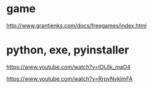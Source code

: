 # game
http://www.grantjenks.com/docs/freegames/index.html

# python, exe, pyinstaller
https://www.youtube.com/watch?v=lOIJIk_maO4

https://www.youtube.com/watch?v=RrpvNvklmFA
